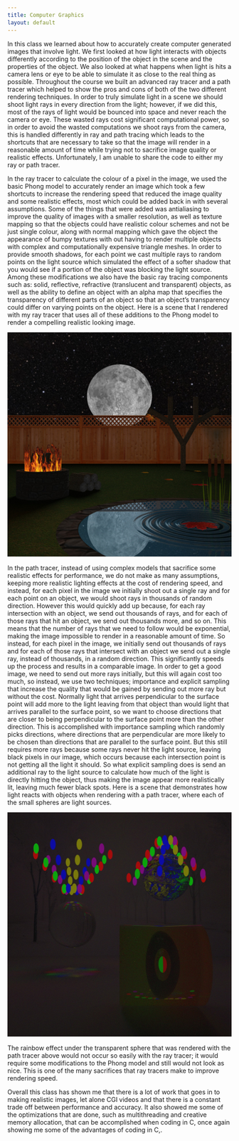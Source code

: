 ```yaml
---
title: Computer Graphics
layout: default
---
```


<p class="col-md-10 col-md-offset-1">In this class we learned about how to accurately create computer generated images that involve light. We first looked at how light interacts with objects differently according to the position of the object in the scene and the properties of the object. We also looked at what happens when light is hits a camera lens or eye to be able to simulate it as close to the real thing as possible. Throughout the course we built an advanced ray tracer and a path tracer which helped to show the pros and cons of both of the two different rendering techniques. In order to truly simulate light in a scene we should shoot light rays in every direction from the light; however, if we did this, most of the rays of light would be bounced into space and never reach the camera or eye. These wasted rays cost significant computational power, so in order to avoid the wasted computations we shoot rays from the camera, this is handled differently in ray and path tracing which leads to the shortcuts that are necessary to take so that the image will render in a reasonable amount of time while trying not to sacrifice image quality or realistic effects. Unfortunately, I am unable to share the code to either my ray or path tracer.</p>

<p class="col-md-10 col-md-offset-1">In the ray tracer to calculate the colour of a pixel in the image, we used the basic Phong model to accurately render an image which took a few shortcuts to increase the rendering speed that reduced the image quality and some realistic effects, most which could be added back in with several assumptions. Some of the things that were added was antialiasing to improve the quality of images with a smaller resolution, as well as texture mapping so that the objects could have realistic colour schemes and not be just single colour, along with normal mapping which gave the object the appearance of bumpy textures with out having to render multiple objects with complex and computationally expensive triangle meshes. In order to provide smooth shadows, for each point we cast multiple rays to random points on the light source which simulated the effect of a softer shadow that you would see if a portion of the object was blocking the light source. Among these modifications we also have the basic ray tracing components such as: solid, reflective, refractive (translucent and transparent) objects, as well as the ability to define an object with an alpha map that specifies the transparency of different parts of an object so that an object’s transparency could differ on varying points on the object. Here is a scene that I rendered with my ray tracer that uses all of these additions to the Phong model to render a compelling realistic looking image.</p>

<img class="col-md-10 col-md-offset-1 img-responsive topVideo" src="./media/Final_Render.jpg">

<p class="col-md-10 col-md-offset-1">In the path tracer, instead of using complex models that sacrifice some realistic effects for performance, we do not make as many assumptions, keeping more realistic lighting effects at the cost of rendering speed, and instead, for each pixel in the image we initially shoot out a single ray and for each point on an object, we would shoot rays in thousands of random direction. However this would quickly add up because, for each ray intersection with an object, we send out thousands of rays, and for each of those rays that hit an object, we send out thousands more, and so on. This means that the number of rays that we need to follow would be exponential, making the image impossible to render in a reasonable amount of time. So instead, for each pixel in the image, we initially send out thousands of rays and for each of those rays that intersect with an object we send out a single ray, instead of thousands, in a random direction. This significantly speeds up the process and results in a comparable image. In order to get a good image, we need to send out more rays initially, but this will again cost too much, so instead, we use two techniques; importance and explicit sampling that increase the quality that would be gained by sending out more ray but without the cost. Normally light that arrives perpendicular to the surface point will add more to the light leaving from that object than would light that arrives parallel to the surface point, so we want to choose directions that are closer to being perpendicular to the surface point more than the other direction. This is accomplished with importance sampling which randomly picks directions, where directions that are perpendicular are more likely to be chosen than directions that are parallel to the surface point. But this still requires more rays because some rays never hit the light source, leaving black pixels in our image, which occurs because each intersection point is not getting all the light it should. So what explicit sampling does is send an additional ray to the light source to calculate how much of the light is directly hitting the object, thus making the image appear more realistically lit, leaving much fewer black spots. Here is a scene that demonstrates how light reacts with objects when rendering with a path tracer, where each of the small spheres are light sources.</p>

<img class="col-md-10 col-md-offset-1 img-responsive topVideo" src="./media/I_HAVE_CONQUERED_CG.jpg">

<p class="col-md-10 col-md-offset-1">The rainbow effect under the transparent sphere that was rendered with the path tracer above would not occur so easily with the ray tracer; it would require some modifications to the Phong model and still would not look as nice. This is one of the many sacrifices that ray tracers make to improve rendering speed.</p>

<p class="col-md-10 col-md-offset-1">Overall this class has shown me that there is a lot of work that goes in to making realistic images, let alone CGI videos and that there is a constant trade off between performance and accuracy. It also showed me some of the optimizations that are done, such as multithreading and creative memory allocation, that can be accomplished when coding in C, once again showing me some of the advantages of coding in C,.</p>